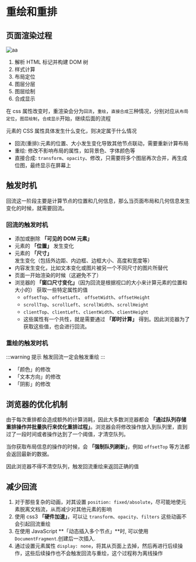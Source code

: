 # 重绘和重排

## 页面渲染过程

![aa](https://miro.medium.com/v2/resize:fit:1276/format:webp/1*_alTfrxmTCP1mInn4QEOnA.jpeg)

1. 解析 HTML 标记并构建 DOM 树
2. 样式计算
3. 布局定位
4. 图层分层
5. 图层绘制
6. 合成显示

在 css 属性改变时，重渲染会分为`回流`，`重绘`，`直接合成`三种情况，分别对应从`布局定位`，`图层绘制`，`合成显示`开始，继续后面的流程

元素的 CSS 属性具体发生什么变化，则决定属于什么情况

- 回流(重排):元素的位置、大小发生变化导致其他节点联动，需要重新计算布局
- 重绘: 修改不影响布局的属性，如背景色、字体颜色等
- 直接合成: `transform`、`opacity`、修改，只需要将多个图层再次合并，再生成位图，最终显示在屏幕上

## 触发时机

回流这一阶段主要是计算节点的位置和几何信息，那么当页面布局和几何信息发生变化的时候，就需要回流。

### 回流的触发时机

- 添加或删除 **「可见的 DOM 元素」**
- 元素的 **「位置」** 发生变化
- 元素的 **「尺寸」** 发生变化（包括外边距、内边框、边框大小、高度和宽度等）
- 内容发生变化，比如文本变化或图片被另一个不同尺寸的图片所替代
- 页面一开始渲染的时候（这避免不了）
- 浏览器的 **「窗口尺寸变化」**（因为回流是根据视口的大小来计算元素的位置和大小的）
  获取一些特定属性的值
  - `offsetTop`、`offsetLeft`、 `offsetWidth`、`offsetHeight`
  - `scrollTop`、`scrollLeft`、`scrollWidth`、`scrollHeight`
  - `clientTop`、`clientLeft`、`clientWidth`、`clientHeight`
  - 这些属性有一个共性，就是需要通过 **「即时计算」** 得到。因此浏览器为了获取这些值，也会进行回流。

### 重绘的触发时机

:::warning 提示
触发回流一定会触发重绘
:::

- 「颜色」的修改
- 「文本方向」的修改
- 「阴影」的修改

## 浏览器的优化机制

由于每次重排都会造成额外的计算消耗，因此大多数浏览器都会 **「通过队列存储重排操作并批量执行来优化重排过程」**。浏览器会将修改操作放入到队列里，直到过了一段时间或者操作达到了一个阈值，才清空队列。

当你获取布局信息的操作的时候，会 **「强制队列刷新」**，例如 `offsetTop` 等方法都会返回最新的数据。

因此浏览器不得不清空队列，触发回流重绘来返回正确的值

## 减少回流

1. 对于那些复杂的动画，对其设置 `position: fixed/absolute`，尽可能地使元素脱离文档流，从而减少对其他元素的影响
2. 使用 css3 **「硬件加速」**，可以让 `transform`、`opacity`、`filters` 这些动画不会引起回流重绘
3. 在使用 JavaScript **「动态插入多个节点」**时, 可以使用 `DocumentFragment`.创建后一次插入.
4. 通过设置元素属性 `display: none`，将其从页面上去掉，然后再进行后续操作，这些后续操作也不会触发回流与重绘，这个过程称为离线操作
